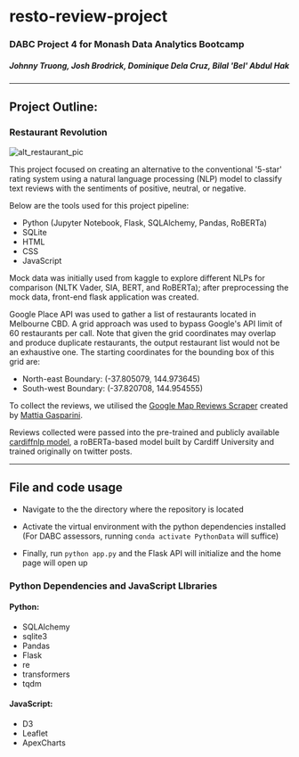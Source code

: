 # resto-review-project
### DABC Project 4 for Monash Data Analytics Bootcamp
##### Johnny Truong, Josh Brodrick, Dominique Dela Cruz, Bilal 'Bel' Abdul Hak
--- 

## Project Outline:

### Restaurant Revolution

![alt_restaurant_pic](https://cdn-icons-png.flaticon.com/512/4719/4719277.png)

This project focused on creating an alternative to the conventional '5-star' rating system using a natural language processing (NLP) model to classify text reviews with the sentiments of positive, neutral, or negative.

Below are the tools used for this project pipeline:

- Python (Jupyter Notebook, Flask, SQLAlchemy, Pandas, RoBERTa)
- SQLite
- HTML
- CSS
- JavaScript

Mock data was initially used from kaggle to explore different NLPs for comparison (NLTK Vader, SIA, BERT, and RoBERTa); after preprocessing the mock data, front-end flask application was created.

Google Place API was used to gather a list of restaurants located in Melbourne CBD. A grid approach was used to bypass Google's API limit of 60 restaurants per call. Note that given the grid coordinates may overlap and produce duplicate restaurants, the output restaurant list would not be an exhaustive one. The starting coordinates for the bounding box of this grid are:
- North-east Boundary: (-37.805079, 144.973645) 
- South-west Boundary: (-37.820708, 144.954555) 

To collect the reviews, we utilised the [Google Map Reviews Scraper](https://github.com/gaspa93/googlemaps-scraper) created by [Mattia Gasparini](https://github.com/gaspa93).

Reviews collected were passed into the pre-trained and publicly available [cardiffnlp model](https://huggingface.co/cardiffnlp/twitter-roberta-base-sentiment), a roBERTa-based model built by Cardiff University and trained originally on twitter posts.

---
## File and code usage

- Navigate to the the directory where the repository is located

- Activate the virtual environment with the python dependencies installed (For DABC assessors, running `conda activate PythonData` will suffice)

- Finally, run `python app.py` and the Flask API will initialize and the home page will open up

### Python Dependencies and JavaScript LIbraries

#### Python:

- SQLAlchemy
- sqlite3
- Pandas
- Flask
- re
- transformers
- tqdm

#### JavaScript:

- D3
- Leaflet
- ApexCharts
